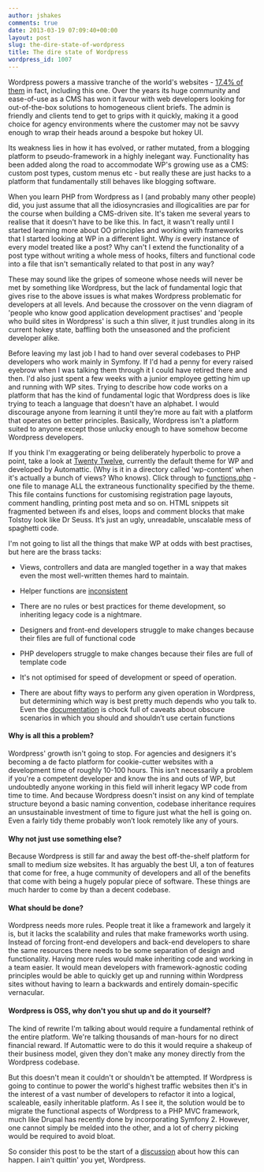 ```yaml
---
author: jshakes
comments: true
date: 2013-03-19 07:09:40+00:00
layout: post
slug: the-dire-state-of-wordpress
title: The dire state of Wordpress
wordpress_id: 1007
---
```


Wordpress powers a massive tranche of the world's websites - [17.4% of them](http://en.wordpress.com/stats/) in fact, including this one. Over the years its huge community and ease-of-use as a CMS has won it favour with web developers looking for out-of-the-box solutions to homogeneous client briefs. The admin is friendly and clients tend to get to grips with it quickly, making it a good choice for agency environments where the customer may not be savvy enough to wrap their heads around a bespoke but hokey UI.

Its weakness lies in how it has evolved, or rather mutated, from a blogging platform to pseudo-framework in a highly inelegant way. Functionality has been added along the road to accommodate WP's growing use as a CMS: custom post types, custom menus etc - but really these are just hacks to a platform that fundamentally still behaves like blogging software.

When you learn PHP from Wordpress as I (and probably many other people) did, you just assume that all the idiosyncrasies and illogicalities are par for the course when building a CMS-driven site. It's taken me several years to realise that it doesn't have to be like this. In fact, it wasn't really until I started learning more about OO principles and working with frameworks that I started looking at WP in a different light. Why _is_ every instance of every model treated like a post? Why can't I extend the functionality of a post type without writing a whole mess of hooks, filters and functional code into a file that isn't semantically related to that post in any way?

These may sound like the gripes of someone whose needs will never be met by something like Wordpress, but the lack of fundamental logic that gives rise to the above issues is what makes Wordpress problematic for developers at all levels. And because the crossover on the venn diagram of 'people who know good application development practises' and 'people who build sites in Wordpress' is such a thin sliver, it just trundles along in its current hokey state, baffling both the unseasoned and the proficient developer alike.

Before leaving my last job I had to hand over several codebases to PHP developers who work mainly in Symfony. If I'd had a penny for every raised eyebrow when I was talking them through it I could have retired there and then. I'd also just spent a few weeks with a junior employee getting him up and running with WP sites. Trying to describe how code works on a platform that has the kind of fundamental logic that Wordpress does is like trying to teach a language that doesn't have an alphabet. I would discourage anyone from learning it until they’re more au fait with a platform that operates on better principles. Basically, Wordpress isn't a platform suited to anyone except those unlucky enough to have somehow become Wordpress developers.

If you think I'm exaggerating or being deliberately hyperbolic to prove a point, take a look at [Twenty Twelve](https://github.com/WordPress/WordPress/tree/master/wp-content/themes/twentytwelve ), currently the default theme for WP and developed by Automattic. (Why is it in a directory called 'wp-content' when it's actually a bunch of views? Who knows). Click through to [functions.php](https://github.com/WordPress/WordPress/blob/master/wp-content/themes/twentytwelve/functions.php) - one file to manage ALL the extraneous functionality specified by the theme. This file contains functions for customising registration page layouts, comment handling, printing post meta and so on. HTML snippets sit fragmented between ifs and elses, loops and comment blocks that make Tolstoy look like Dr Seuss. It’s just an ugly, unreadable, unscalable mess of spaghetti code.

I'm not going to list all the things that make WP at odds with best practises, but here are the brass tacks:



	
  * Views, controllers and data are mangled together in a way that makes even the most well-written themes hard to maintain.

	
  * Helper functions are [inconsistent](http://lorib.me/code/dont-get-the-permalink/ )

	
  * There are no rules or best practices for theme development, so inheriting legacy code is a nightmare.

	
  * Designers and front-end developers struggle to make changes because their files are full of functional code

	
  * PHP developers struggle to make changes because their files are full of template code

	
  * It's not optimised for speed of development or speed of operation.

	
  * There are about fifty ways to perform any given operation in Wordpress, but determining which way is best pretty much depends who you talk to. Even the [documentation](http://codex.wordpress.org/Function_Reference/query_posts) is chock full of caveats about obscure scenarios in which you should and shouldn’t use certain functions




#### Why is all this a problem?


Wordpress' growth isn't going to stop. For agencies and designers it's becoming a de facto platform for cookie-cutter websites with a development time of roughly 10-100 hours. This isn't necessarily a problem if you're a competent developer and know the ins and outs of WP, but undoubtedly anyone working in this field will inherit legacy WP code from time to time. And because Wordpress doesn't insist on any kind of template structure beyond a basic naming convention, codebase inheritance requires an unsustainable investment of time to figure just what the hell is going on. Even a fairly tidy theme probably won’t look remotely like any of yours.


#### Why not just use something else?


Because Wordpress is still far and away the best off-the-shelf platform for small to medium size websites. It has arguably the best UI, a ton of features that come for free, a huge community of developers and all of the benefits that come with being a hugely popular piece of software. These things are much harder to come by than a decent codebase.


#### What should be done?


Wordpress needs more rules. People treat it like a framework and largely it is, but it lacks the scalability and rules that make frameworks worth using. Instead of forcing front-end developers and back-end developers to share the same resources there needs to be some separation of design and functionality. Having more rules would make inheriting code and working in a team easier. It would mean developers with framework-agnostic coding principles would be able to quickly get up and running within Wordpress sites without having to learn a backwards and entirely domain-specific vernacular.


#### Wordpress is OSS, why don't you shut up and do it yourself?


The kind of rewrite I'm talking about would require a fundamental rethink of the entire platform. We're talking thousands of man-hours for no direct financial reward. If Automattic were to do this it would require a shakeup of their business model, given they don't make any money directly from the Wordpress codebase.

But this doesn't mean it couldn't or shouldn't be attempted. If Wordpress is going to continue to power the world's highest traffic websites then it's in the interest of a vast number of developers to refactor it into a logical, scaleable, easily inheritable platform. As I see it, the solution would be to migrate the functional aspects of Wordpress to a PHP MVC framework, much like Drupal has recently done by incorporating Symfony 2. However, one cannot simply be melded into the other, and a lot of cherry picking would be required to avoid bloat.

So consider this post to be the start of a [discussion](https://news.ycombinator.com/item?id=5407879) about how this can happen. I ain't quittin' you yet, Wordpress.

